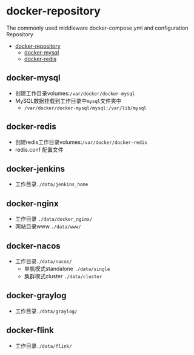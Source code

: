 # docker-repository
The commonly used middleware docker-compose.yml and configuration Repository

<!-- TOC -->
* [docker-repository](#docker-repository)
  * [docker-mysql](#docker-mysql)
  * [docker-redis](#docker-redis)
<!-- TOC -->

## docker-mysql
+ 创建工作目录volumes:`/var/docker/docker-mysql`
+ MySQL数据挂载到工作目录中`mysql`文件夹中
  + `/var/docker/docker-mysql/mysql:/var/lib/mysql`

## docker-redis
+ 创建redis工作目录volumes:`/var/docker/docker-redis`
+ redis.conf 配置文件

## docker-jenkins
 + 工作目录`./data/jenkins_home`

## docker-nginx
+ 工作目录 `./data/docker_nginx/`
+ 网站目录www `./data/www/`


## docker-nacos
+ 工作目录`./data/nacos/`
  + 单机模式standalone `./data/single`
  + 集群模式cluster `./data/cluster`

## docker-graylog
+ 工作目录`./data/graylog/`

## docker-flink
+ 工作目录`./data/flink/`